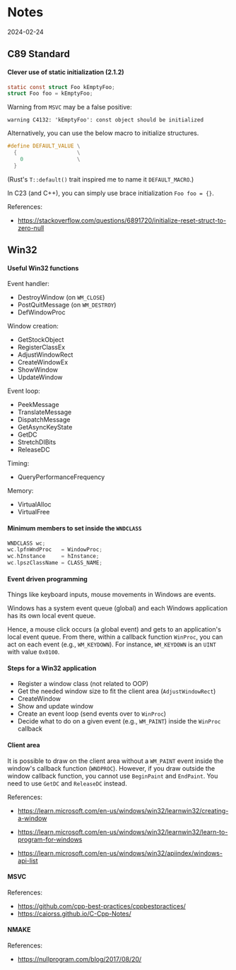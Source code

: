 

# Notes

2024-02-24

## C89 Standard

#### Clever use of static initialization (2.1.2)
```c
static const struct Foo kEmptyFoo;
struct Foo foo = kEmptyFoo;
```

Warning from `MSVC` may be a false positive:

`warning C4132: 'kEmptyFoo': const object should be initialized`

Alternatively, you can use the below macro to initialize structures.

```c
#define DEFAULT_VALUE \
  {                   \
    0                 \
  }
```

(Rust's `T::default()` trait inspired me to name it `DEFAULT_MACRO`.)

In C23 (and C++), you can simply use brace initialization `Foo foo = {}`.

References:

- https://stackoverflow.com/questions/6891720/initialize-reset-struct-to-zero-null


## Win32

#### Useful Win32 functions
Event handler:
- DestroyWindow (on `WM_CLOSE`)
- PostQuitMessage (on `WM_DESTROY`)
- DefWindowProc

Window creation:
- GetStockObject
- RegisterClassEx
- AdjustWindowRect
- CreateWindowEx
- ShowWindow
- UpdateWindow

Event loop:
- PeekMessage
- TranslateMessage
- DispatchMessage
- GetAsyncKeyState
- GetDC
- StretchDIBits
- ReleaseDC

Timing:
- QueryPerformanceFrequency

Memory:
- VirtualAlloc
- VirtualFree

#### Minimum members to set inside the `WNDCLASS`
```c
WNDCLASS wc;
wc.lpfnWndProc   = WindowProc;
wc.hInstance     = hInstance;
wc.lpszClassName = CLASS_NAME;
```

#### Event driven programming
Things like keyboard inputs, mouse movements in Windows are events.

Windows has a system event queue (global) and each Windows application has its own local event queue.

Hence, a mouse click occurs (a global event) and gets to an application's local event queue.
From there, within a callback function `WinProc`, you can act on each event (e.g., `WM_KEYDOWN`).
For instance, `WM_KEYDOWN` is an `UINT` with value `0x0100`.

#### Steps for a Win32 application
- Register a window class (not related to OOP)
- Get the needed window size to fit the client area (`AdjustWindowRect`)
- CreateWindow
- Show and update window
- Create an event loop (send events over to `WinProc`)
- Decide what to do on a given event (e.g., `WM_PAINT`) inside the `WinProc` callback

#### Client area
It is possible to draw on the client area without a `WM_PAINT` event inside the window's callback function (`WNDPROC`).
However, if you draw outside the window callback function, you cannot use `BeginPaint` and `EndPaint`.
You need to use `GetDC` and `ReleaseDC` instead.

References:

- https://learn.microsoft.com/en-us/windows/win32/learnwin32/creating-a-window

- https://learn.microsoft.com/en-us/windows/win32/learnwin32/learn-to-program-for-windows

- https://learn.microsoft.com/en-us/windows/win32/apiindex/windows-api-list

#### MSVC

References:

- https://github.com/cpp-best-practices/cppbestpractices/
- https://caiorss.github.io/C-Cpp-Notes/

#### NMAKE

References:

- https://nullprogram.com/blog/2017/08/20/
